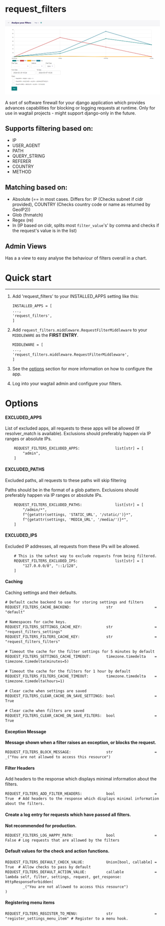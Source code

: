 # request_filters

![Chart Admin](https://github.com/Nigel2392/request_filters/blob/main/chart-admin.png?raw=true)

A sort of software firewall for your django application which provides advances capabilities for blocking or logging requests at runtime.
Only for use in wagtail projects - might support django-only in the future.

## Supports filtering based on:

* IP
* USER_AGENT
* PATH
* QUERY_STRING
* REFERER
* COUNTRY
* METHOD

## Matching based on:

* Absolute (== in most cases. Differs for: IP (Checks subnet if cidr provided), COUNTRY (Checks country code or name as returned by GeoIP2))
* Glob (fnmatch)
* Regex (re)
* In (IP based on cidr, splits most `filter_value`'s' by comma and checks if the request's value is in the list)

## Admin Views

Has a a view to easy analyse the behaviour of filters overall in a chart.

# Quick start

---

1. Add 'request_filters' to your INSTALLED_APPS setting like this:

   ```
   INSTALLED_APPS = [
   ...,
   'request_filters',
   ]
   ```
2. Add `request_filters.middleware.RequestFilterMiddleware` to your `MIDDLEWARE` as the **FIRST ENTRY**.

   ```
   MIDDLEWARE = [
   ...,
   'request_filters.middleware.RequestFilterMiddleware',
   ]
   ```
3. See the [options](#Options) section for more information on how to configure the app.
4. Log into your wagtail admin and configure your filters.

# Options

#### EXCLUDED_APPS

List of excluded apps, all requests to these apps will be allowed (If resolver_match is available).
Exclusions should preferably happen via IP ranges or absolute IPs.

```
    REQUEST_FILTERS_EXCLUDED_APPS:                list[str] = [
        "admin",
    ]
```

#### EXCLUDED_PATHS

Excluded paths, all requests to these paths will skip filtering

Paths should be in the format of a glob pattern.
Exclusions should preferably happen via IP ranges or absolute IPs.

```
    REQUEST_FILTERS_EXCLUDED_PATHS:               list[str] = [
        "/admin/*",
        f"{getattr(settings, 'STATIC_URL', '/static/')}*",
        f"{getattr(settings, 'MEDIA_URL', '/media/')}*",
    ]
```

#### EXCLUDED_IPS

Excluded IP addresses, all requests from these IPs will be allowed.

```
    # This is the safest way to exclude requests from being filtered.
    REQUEST_FILTERS_EXCLUDED_IPS:                 list[str] = [
        "127.0.0.0/8", "::1/128",
    ]
```

#### Caching

Caching settings and their defaults.

```
# Default cache backend to use for storing settings and filters
REQUEST_FILTERS_CACHE_BACKEND:                str                   = "default"

# Namespaces for cache keys.
REQUEST_FILTERS_SETTINGS_CACHE_KEY:           str                   = "request_filters_settings"
REQUEST_FILTERS_FILTERS_CACHE_KEY:            str                   = "request_filters_filters"

# Timeout the cache for the filter settings for 5 minutes by default
REQUEST_FILTERS_SETTINGS_CACHE_TIMEOUT:       timezone.timedelta    = timezone.timedelta(minutes=5)

# Timeout the cache for the filters for 1 hour by default
REQUEST_FILTERS_FILTERS_CACHE_TIMEOUT:        timezone.timedelta    = timezone.timedelta(hours=1)

# Clear cache when settings are saved
REQUEST_FILTERS_CLEAR_CACHE_ON_SAVE_SETTINGS: bool                  = True

# Clear cache when filters are saved
REQUEST_FILTERS_CLEAR_CACHE_ON_SAVE_FILTERS:  bool                  = True
```

#### Exception Message

**Message shown when a filter raises an exception, or blocks the request.**

```
REQUEST_FILTERS_BLOCK_MESSAGE:                str                   = _("You are not allowed to access this resource")
```

#### Filter Headers

Add headers to the response which displays minimal information about the filters.

```
REQUEST_FILTERS_ADD_FILTER_HEADERS:           bool                  = True  # Add headers to the response which displays minimal information about the filters.
```

#### Create a log entry for requests which have passed all filters.

**Not recommended for production.**

```
REQUEST_FILTERS_LOG_HAPPY_PATH:               bool                  = False # Log requests that are allowed by the filters
```

#### Default values for the check and action functions.

```
REQUEST_FILTERS_DEFAULT_CHECK_VALUE:          Union[bool, callable] = True  # Allow checks to pass by default
REQUEST_FILTERS_DEFAULT_ACTION_VALUE:         callable              = lambda self, filter, settings, request, get_response: HttpResponseForbidden(
        _("You are not allowed to access this resource")
)
```

#### Registering menu items

```
REQUEST_FILTERS_REGISTER_TO_MENU:             str                   = "register_settings_menu_item" # Register to a menu hook.
```
